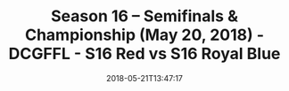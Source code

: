 ---
title: Season 16 – Semifinals & Championship (May 20, 2018) - DCGFFL - S16 Red vs
  S16 Royal Blue
teams-score:
- team: _teams/s16-red.md
  score: 29
- team: _teams/s16-royal-blue.md
  score: 22
mvp: Kevin S. (Red), Will J. (Royal)
game-ball: Kevin H. (Red), Ben H. (Royal)
sportsperson: Nolan L. (Red), Lindsay W. (Royal)
season: 16
week: 0
date: '2018-05-21T13:47:17'
pageid: season-16-semifinals-championship-may-20-2018-6364-vs-6365
---